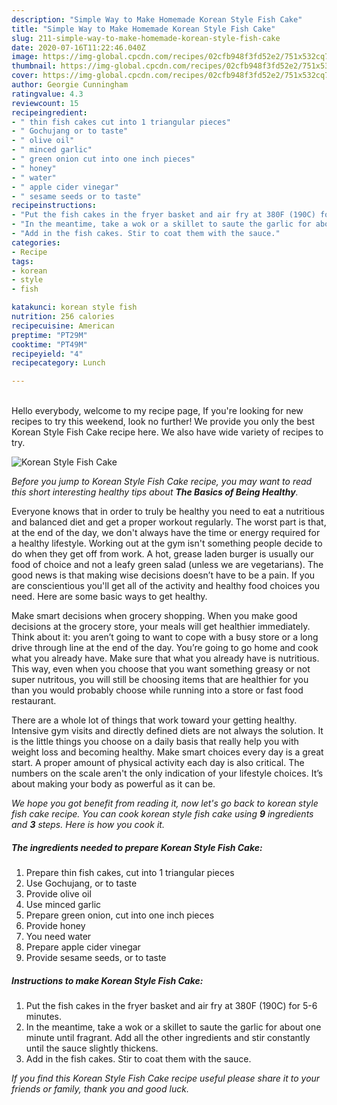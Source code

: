 ```yaml
---
description: "Simple Way to Make Homemade Korean Style Fish Cake"
title: "Simple Way to Make Homemade Korean Style Fish Cake"
slug: 211-simple-way-to-make-homemade-korean-style-fish-cake
date: 2020-07-16T11:22:46.040Z
image: https://img-global.cpcdn.com/recipes/02cfb948f3fd52e2/751x532cq70/korean-style-fish-cake-recipe-main-photo.jpg
thumbnail: https://img-global.cpcdn.com/recipes/02cfb948f3fd52e2/751x532cq70/korean-style-fish-cake-recipe-main-photo.jpg
cover: https://img-global.cpcdn.com/recipes/02cfb948f3fd52e2/751x532cq70/korean-style-fish-cake-recipe-main-photo.jpg
author: Georgie Cunningham
ratingvalue: 4.3
reviewcount: 15
recipeingredient:
- " thin fish cakes cut into 1 triangular pieces"
- " Gochujang or to taste"
- " olive oil"
- " minced garlic"
- " green onion cut into one inch pieces"
- " honey"
- " water"
- " apple cider vinegar"
- " sesame seeds or to taste"
recipeinstructions:
- "Put the fish cakes in the fryer basket and air fry at 380F (190C) for 5-6 minutes."
- "In the meantime, take a wok or a skillet to saute the garlic for about one minute until fragrant. Add all the other ingredients and stir constantly until the sauce slightly thickens."
- "Add in the fish cakes. Stir to coat them with the sauce."
categories:
- Recipe
tags:
- korean
- style
- fish

katakunci: korean style fish 
nutrition: 256 calories
recipecuisine: American
preptime: "PT29M"
cooktime: "PT49M"
recipeyield: "4"
recipecategory: Lunch

---
```

<br>
Hello everybody, welcome to my recipe page, If you're looking for new recipes to try this weekend, look no further! We provide you only the best Korean Style Fish Cake recipe here. We also have wide variety of recipes to try.
<br>


![Korean Style Fish Cake](https://img-global.cpcdn.com/recipes/02cfb948f3fd52e2/751x532cq70/korean-style-fish-cake-recipe-main-photo.jpg)

<i>Before you jump to Korean Style Fish Cake recipe, you may want to read this short interesting healthy tips about <strong>The Basics of Being Healthy</strong>.</i>

Everyone knows that in order to truly be healthy you need to eat a nutritious and balanced diet and get a proper workout regularly. The worst part is that, at the end of the day, we don't always have the time or energy required for a healthy lifestyle. Working out at the gym isn't something people decide to do when they get off from work. A hot, grease laden burger is usually our food of choice and not a leafy green salad (unless we are vegetarians). The good news is that making wise decisions doesn’t have to be a pain. If you are conscientious you'll get all of the activity and healthy food choices you need. Here are some basic ways to get healthy.

Make smart decisions when grocery shopping. When you make good decisions at the grocery store, your meals will get healthier immediately. Think about it: you aren’t going to want to cope with a busy store or a long drive through line at the end of the day. You’re going to go home and cook what you already have. Make sure that what you already have is nutritious. This way, even when you choose that you want something greasy or not super nutritous, you will still be choosing items that are healthier for you than you would probably choose while running into a store or fast food restaurant.

There are a whole lot of things that work toward your getting healthy. Intensive gym visits and directly defined diets are not always the solution. It is the little things you choose on a daily basis that really help you with weight loss and becoming healthy. Make smart choices every day is a great start. A proper amount of physical activity each day is also critical. The numbers on the scale aren't the only indication of your lifestyle choices. It’s about making your body as powerful as it can be. 


<i>We hope you got benefit from reading it, now let's go back to korean style fish cake recipe. You can cook korean style fish cake using <strong>9</strong> ingredients and <strong>3</strong> steps. Here is how you cook it.
</i>

##### The ingredients needed to prepare Korean Style Fish Cake:

1. Prepare  thin fish cakes, cut into 1 triangular pieces
1. Use  Gochujang, or to taste
1. Provide  olive oil
1. Use  minced garlic
1. Prepare  green onion, cut into one inch pieces
1. Provide  honey
1. You need  water
1. Prepare  apple cider vinegar
1. Provide  sesame seeds, or to taste


##### Instructions to make Korean Style Fish Cake:

1. Put the fish cakes in the fryer basket and air fry at 380F (190C) for 5-6 minutes.
1. In the meantime, take a wok or a skillet to saute the garlic for about one minute until fragrant. Add all the other ingredients and stir constantly until the sauce slightly thickens.
1. Add in the fish cakes. Stir to coat them with the sauce.


<i>If you find this Korean Style Fish Cake recipe useful please share it to your friends or family, thank you and good luck.</i>
